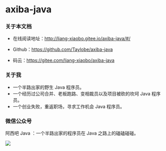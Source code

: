 # axiba-java



### 关于本文档

- 在线阅读地址：http://liang-xiaobo.gitee.io/axiba-java/#/

- Github：https://github.com/Taylobe/axiba-java

- 码云：https://gitee.com/liang-xiaobo/axiba-java

  

### 关于我

- 一个半路出家的野生 Java 程序员。
- 一个经历过公司合并、老板跑路、变相裁员以及项目被砍的坎坷 Java 程序员。
- 一个创业失败，重返职场，寻求工作机会 Java 程序员。



### 微信公众号

阿西吧 Java ：一个半路出家的程序员在 Java 之路上的磕磕碰碰。

![](https://mp.weixin.qq.com/mp/qrcode?scene=10000004&size=102&__biz=MzkyMDE5MzQwMw==&mid=100000010&idx=1&sn=420d12b4b07beb29e8dd1d5dc1b24c95&send_time=1611585824)
